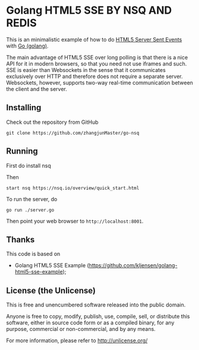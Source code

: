 Golang HTML5 SSE BY NSQ AND REDIS
========================

This is an minimalistic example of how to do
[HTML5 Server Sent Events](http://en.wikipedia.org/wiki/Server-sent_events)
with [Go (golang)](http://golang.org/).  

The main advantage of HTML5 SSE over long polling is that there is a nice
API for it in modern browsers, so that you need not use iframes and such.
SSE is easier than Websockets in the sense that it communicates exclusively
over HTTP and therefore does not require a separate server.  Websockets,
however, supports two-way real-time communication between the client and
the server.

## Installing

Check out the repository from GitHub

	git clone https://github.com/zhangjunMaster/go-nsq

## Running

First do
   install nsq

Then

    start nsq https://nsq.io/overview/quick_start.html

To run the server, do 

	go run ./server.go

Then point your web browser to `http://localhost:8001`.

## Thanks

This code is based on 

* Golang HTML5 SSE Example (https://github.com/kljensen/golang-html5-sse-example); 

## License (the Unlicense)

This is free and unencumbered software released into the public domain.

Anyone is free to copy, modify, publish, use, compile, sell, or
distribute this software, either in source code form or as a compiled
binary, for any purpose, commercial or non-commercial, and by any
means.

For more information, please refer to <http://unlicense.org/>


